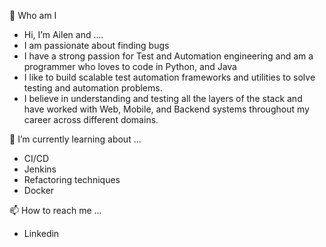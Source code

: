 👋 Who am I
- Hi, I’m Ailen and ....
- I am passionate about finding bugs
- I have a strong passion for Test and Automation engineering and am a programmer who loves to code in Python, and Java
- I like to build scalable test automation frameworks and utilities to solve testing and automation problems.
- I believe in understanding and testing all the layers of the stack and have worked with Web, Mobile, and Backend systems throughout my career across      different domains.

🌱 I’m currently learning about ...
- CI/CD
- Jenkins
- Refactoring techniques
- Docker

📫 How to reach me ...
- Linkedin

<!---
ardominguez/ardominguez is a ✨ special ✨ repository because its `README.md` (this file) appears on your GitHub profile.
You can click the Preview link to take a look at your changes.
--->
